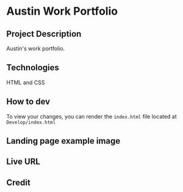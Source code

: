 # Austin Work Portfolio

## Project Description
Austin's work portfolio.  

## Technologies
HTML and CSS

## How to dev
To view your changes, you can render the `index.html` file located at ``Develop/index.html``

## Landing page example image


## Live URL

## Credit





